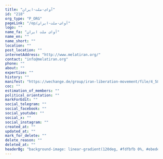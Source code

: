 ```yaml
---
title: "آوای-ملت-ایران"
id: "218"
org_type: "P_ORG"
pageLink: "/op/آوای-ملت-ایران"
logo: ""
name_fa: "آوای ملت ایران"
name_en: ""
name_short: ""
location: ""
post_location: ""
internetAddress: "http://www.melatiran.org/"
contact: "info@melatiran.org"
phone: ""
about: ""
expertise: ""
history: ""
manifest: "https://wechange.de/group/iran-liberation-movement/file/4_5834474653686434151pdf/download/4_5834474653686434151.pdf"
coc: ""
estimation_of_members: ""
political_orientation: ""
markForEdit: ""
social_telegram: ""
social_facebook: ""
social_youtube: ""
social_x: ""
social_instagram: ""
created_at: ""
updated_at: ""
mark_for_delete: ""
delete_reason: ""
deleted_at: ""
headerBg: "background-image: linear-gradient(120deg, #fdfbfb 0%, #ebedee 100%);"
---
```

